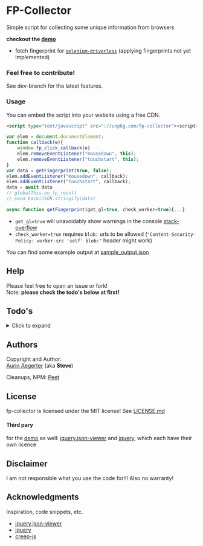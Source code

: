 # FP-Collector

Simple script for collecting some unique information from browsers

**checkout the [demo](https://fp.totallysafe.ch/)**

-   fetch fingerprint for [`selenium-driverless`](https://github.com/kaliiiiiiiiii/Selenium-Driverless) (applying fingerprints not yet implemented)

### Feel free to contribute!

See dev-branch for the latest features.

### Usage

You can embed the script into your website using a free CDN.

```html
<script type="text/javascript" src="://unpkg.com/fp-collector"><script>
```

```js
var elem = document.documentElement;
function callback(e){
    window.fp_click_callback(e)
    elem.removeEventListener("mousedown", this);
    elem.removeEventListener("touchstart", this);
}
var data = getFingerprint(true, false);
elem.addEventListener("mousedown", callback);
elem.addEventListener("touchstart", callback);
data = await data
// globalThis.on_fp_result
// send_back(JSON.stringify(data)
```
```javascript
async function getFingerprint(get_gl=true, check_worker=true){...}
```
-   `get_gl=true` will unavoidably show warnings in the console [stack-overflow](https://stackoverflow.com/questions/39515468/how-do-i-disable-webgl-error-mesasges-warnings-in-the-console)
-   `check_worker=true` requires `blob:` urls to be allowed (`"Content-Security-Policy: worker-src 'self' blob:"` header might work)

You can find some example output at [sample_output.json](sample_output.json)

## Help

Please feel free to open an issue or fork! \
Note: **please check the todo's below at first!**

## Todo's

<details>
<summary>Click to expand</summary>

-   no TODO's yet
</details>

## Authors

Copyright and Author: \
[Aurin Aegerter](mailto:aurinliun@gmx.ch) (aka **Steve**)

Cleanups, NPM:
[Peet](https://peet.ws)

## License

fp-collector is licensed under the MIT license!
See [LICENSE.md](LICENSE.md)

#### Third pary

for the [demo](https://fp.totallysafe.ch/) as well: [jquery.json-viewer](https://github.com/abodelot/jquery.json-viewer) and [jquery](https://github.com/jquery/jquery), which each have their own licence

## Disclaimer

I am not responsible what you use the code for!!! Also no warranty!

## Acknowledgments

Inspiration, code snippets, etc.

-   [jquery.json-viewer](https://github.com/abodelot/jquery.json-viewer)
-   [jquery](https://github.com/jquery/jquery)
-   [creep-js](https://github.com/abrahamjuliot/creepjs)
